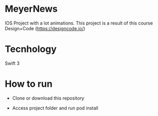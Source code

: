 # MeyerNews
IOS Project with a lot  animations. This project is a result of this course Design+Code (https://designcode.io/)

# Tecnhology
Swift 3

# How to run
 - Clone or download this repository
 
 - Access project folder and run pod install
 
